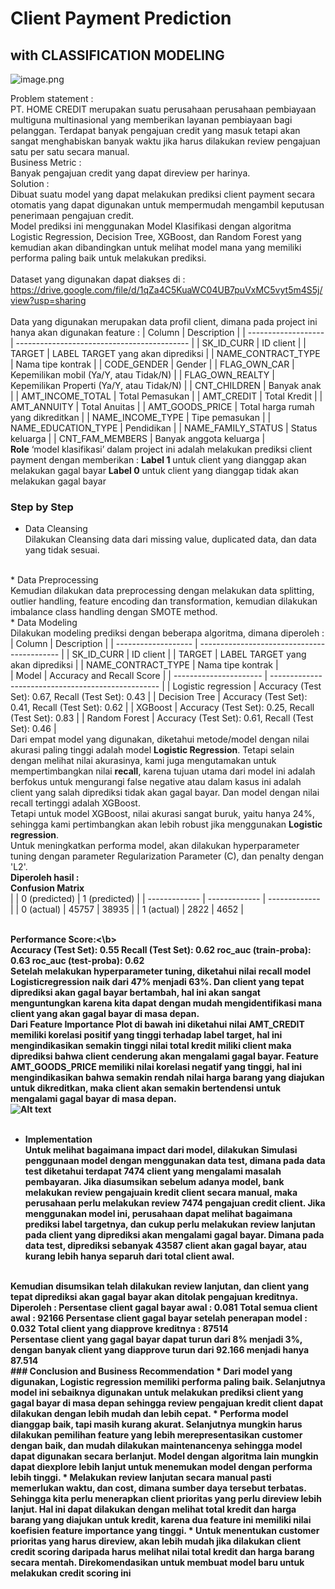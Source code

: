 # Client Payment Prediction 
## with CLASSIFICATION MODELING

![image.png](https://awsimages.detik.net.id/visual/2018/02/06/e71aa604-07f0-40e6-92d6-c65938849fc8_169.jpeg?w=715&q=90)

Problem statement :<br>
PT. HOME CREDIT merupakan suatu perusahaan perusahaan pembiayaan multiguna multinasional yang memberikan layanan pembiayaan bagi pelanggan. Terdapat banyak pengajuan credit yang masuk tetapi akan sangat menghabiskan banyak waktu jika harus dilakukan review pengajuan satu per satu secara manual. <br>
Business Metric :<br>
Banyak pengajuan credit yang dapat direview per harinya.<br>
Solution : <br>
Dibuat suatu model yang dapat melakukan prediksi client payment secara otomatis yang dapat digunakan untuk mempermudah mengambil keputusan penerimaan pengajuan credit.<br>
Model prediksi ini menggunakan Model Klasifikasi dengan algoritma Logistic Regression, Decision Tree, XGBoost, dan Random Forest yang kemudian akan dibandingkan untuk melihat model mana yang memiliki performa paling baik untuk melakukan prediksi.
<br><br>
Dataset yang digunakan dapat diakses di : https://drive.google.com/file/d/1qZa4C5KuaWC04UB7puVxMC5vyt5m4S5j/view?usp=sharing<br>
<br>
Data yang digunakan merupakan data profil client, dimana pada project ini hanya akan digunakan feature :
| Column              | Description                                 |
| ------------------- | ------------------------------------------- |
| SK_ID_CURR          | ID client                                   |
| TARGET              | LABEL TARGET yang akan diprediksi           |
| NAME_CONTRACT_TYPE  | Nama tipe kontrak                           |
| CODE_GENDER         | Gender                                      |
| FLAG_OWN_CAR        | Kepemilikan mobil (Ya/Y, atau Tidak/N)      |
| FLAG_OWN_REALTY     | Kepemilikan Properti (Ya/Y, atau Tidak/N)   |
| CNT_CHILDREN        | Banyak anak                                 |
| AMT_INCOME_TOTAL    | Total Pemasukan                             |
| AMT_CREDIT          | Total Kredit                                |
| AMT_ANNUITY         | Total Anuitas                               |
| AMT_GOODS_PRICE     | Total harga rumah yang dikreditkan          |
| NAME_INCOME_TYPE    | Tipe pemasukan                              |
| NAME_EDUCATION_TYPE | Pendidikan                                  |
| NAME_FAMILY_STATUS  | Status keluarga                             |
| CNT_FAM_MEMBERS     | Banyak anggota keluarga                     |
<br>
<b>Role</b> ‘model klasifikasi’ dalam project ini adalah melakukan prediksi client payment dengan memberikan :
<b>Label 1</b> untuk client yang dianggap akan melakukan gagal bayar
<b>Label  0</b> untuk client yang dianggap tidak akan melakukan gagal bayar

### Step by Step
* Data Cleansing <br>
Dilakukan Cleansing data dari missing value, duplicated data, dan data yang tidak sesuai.
<br> 
* Data Preprocessing<br>
Kemudian dilakukan data preprocessing dengan melakukan data splitting, outlier handling, feature encoding dan transformation, kemudian dilakukan imbalance class handling dengan SMOTE method.
<br>
* Data Modeling<br>
Dilakukan modeling prediksi dengan beberapa algoritma, dimana diperoleh :<br>
| Column              | Description                                 |
| ------------------- | ------------------------------------------- |
| SK_ID_CURR          | ID client                                   |
| TARGET              | LABEL TARGET yang akan diprediksi           |
| NAME_CONTRACT_TYPE  | Nama tipe kontrak                           |<br>
| Model                  | Accuracy and Recall Score                          |
| ---------------------- | -------------------------------------------------- |
| Logistic regression    | Accuracy (Test Set): 0.67, Recall (Test Set): 0.43 |
| Decision Tree          | Accuracy (Test Set): 0.41, Recall (Test Set): 0.62 |
| XGBoost                | Accuracy (Test Set): 0.25, Recall (Test Set): 0.83 |
| Random Forest          | Accuracy (Test Set): 0.61, Recall (Test Set): 0.46 |
<br>
Dari empat model yang digunakan, diketahui metode/model dengan nilai akurasi paling tinggi adalah model <b>Logistic Regression</b>. Tetapi selain dengan melihat nilai akurasinya, kami juga mengutamakan untuk mempertimbangkan nilai <b>recall</b>, karena tujuan utama dari model ini adalah berfokus untuk mengurangi false negative atau dalam kasus ini adalah client yang salah diprediksi tidak akan gagal bayar. Dan model dengan nilai recall tertinggi adalah XGBoost.
<br>
Tetapi untuk model XGBoost, nilai akurasi sangat buruk, yaitu hanya 24%, sehingga kami pertimbangkan akan lebih robust jika menggunakan <b>Logistic regression</b>.
<br>
Untuk meningkatkan performa model, akan dilakukan hyperparameter tuning dengan parameter Regularization Parameter (C), dan penalty dengan 'L2'. <br>
<b>Diperoleh hasil :</b><br>
<b> Confusion Matrix</b><br>
|               | 0 (predicted) | 1 (predicted) |
| ------------- | ------------- | ------------- |
| 0 (actual)    | 45757         | 38935         |
| 1 (actual)    | 2822          | 4652          |

<br><b>Performance Score:<\b>		 <br>
Accuracy (Test Set): 0.55
Recall (Test Set): 0.62
roc_auc (train-proba): 0.63
roc_auc (test-proba): 0.62
<br>
Setelah melakukan hyperparameter tuning, diketahui nilai recall model Logisticregression naik dari 47% menjadi 63%. Dan client yang tepat diprediksi akan gagal bayar bertambah, hal ini akan sangat menguntungkan karena kita dapat dengan mudah mengidentifikasi mana client yang akan gagal bayar di masa depan.
<br>
Dari **Feature Importance Plot** di bawah ini diketahui nilai AMT_CREDIT memiliki korelasi positif yang tinggi terhadap label target, hal ini mengindikasikan semakin tinggi nilai total kredit miliki client maka diprediksi bahwa client cenderung akan mengalami gagal bayar. Feature AMT_GOODS_PRICE memiliki nilai korelasi negatif yang tinggi, hal ini mengindikasikan bahwa semakin rendah nilai harga barang yang diajukan untuk dikreditkan, maka client akan semakin bertendensi untuk mengalami gagal bayar di masa depan.
<br>![Alt text](https://github.com/lutfiahusnakhoirunnisa/HomeCredit/blob/main/Feature%20Importance%20Plot.png)<br>
<br>
* Implementation<br>
Untuk melihat bagaimana impact dari model, dilakukan Simulasi penggunaan model dengan menggunakan data test, dimana pada data test diketahui terdapat 7474 client yang mengalami masalah pembayaran.
Jika diasumsikan sebelum adanya model, bank melakukan review pengajuain kredit client secara manual, maka perusahaan perlu melakukan review 7474 pengajuan credit client.
Jika menggunakan model ini, perusahaan dapat melihat bagaimana prediksi label targetnya, dan cukup perlu melakukan review lanjutan pada client yang diprediksi akan mengalami gagal bayar. Dimana pada data test, diprediksi sebanyak 43587 client akan gagal bayar, atau kurang lebih hanya separuh dari total client awal.
<br>
Kemudian disumsikan telah dilakukan review lanjutan, dan client yang tepat diprediksi akan gagal bayar akan ditolak pengajuan kreditnya. Diperoleh :
Persentase client gagal bayar awal :  0.081
Total semua client awal :  92166
Persentase client gagal bayar setelah penerapan model :  0.032
Total client yang diapprove kreditnya :  87514
<br>
Persentase client yang gagal bayar dapat turun dari 8% menjadi 3%, dengan banyak client yang diapprove turun dari 92.166 menjadi hanya 87.514
<br>
### Conclusion and Business Recommendation
* Dari model yang digunakan, Logistic regression memiliki performa paling baik. Selanjutnya model ini sebaiknya digunakan untuk melakukan prediksi client yang gagal bayar di masa depan sehingga review pengajuan kredit client dapat dilakukan dengan lebih mudah dan lebih cepat. 
* Performa model dianggap baik, tapi masih kurang akurat. Selanjutnya mungkin harus dilakukan pemilihan feature yang lebih merepresentasikan customer dengan baik, dan mudah dilakukan maintenancenya sehingga model dapat digunakan secara berlanjut. Model dengan algoritma lain mungkin dapat diexplore lebih lanjut untuk menemukan model dengan performa lebih tinggi.
* Melakukan review lanjutan secara manual pasti memerlukan waktu, dan cost, dimana sumber daya tersebut terbatas. Sehingga kita perlu menerapkan client prioritas yang perlu direview lebih lanjut. Hal ini dapat dilakukan dengan melihat total kredit dan harga barang yang diajukan untuk kredit, karena dua feature ini memiliki nilai koefisien feature importance yang tinggi.
* Untuk menentukan customer prioritas yang harus direview, akan lebih mudah jika dilakukan client credit scoring daripada harus melihat nilai total kredit dan harga barang secara mentah. Direkomendasikan untuk membuat model baru untuk melakukan credit scoring ini
